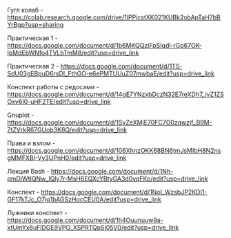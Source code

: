 Гугл колаб - https://colab.research.google.com/drive/1IPPicstXK021KUBk2obApTaH7bBYrBgp?usp=sharing

Практическая 1 - https://docs.google.com/document/d/1b6MKQQzjFpSIqdl-rGp67OK-IpMdEbWNfo4TVLbTmM8/edit?usp=drive_link

Практическая 2 - https://docs.google.com/document/d/1TS-SdU03gEBpuD6rsDI_FthGO-e6ePMTUUuZ07mwbaE/edit?usp=drive_link

Конспект работы с редосами - https://docs.google.com/document/d/14gE7YNzxbDczN32E7reXDh7_jvZ1ZSOxv6I0-uHF2TE/edit?usp=drive_link

Gnuplot - https://docs.google.com/document/d/1SyZeXMjE70FC7O0zqwzjf_B9M-7tZVrkR67GUob3K6Q/edit?usp=drive_link

Права и взлом - https://docs.google.com/document/d/106XhnzOKK68BN6tmJsMIbH8N2nsgMMFXBI-Vy3UPnH0/edit?usp=drive_link

Лекция Bash - https://docs.google.com/document/d/1Nh-pmDiWtIQNw_lQly7r-MsH6EQXcYBtyGA3d0vqFKo/edit?usp=drive_link

Конспект - https://docs.google.com/document/d/1NoI_WzsbJP2KDI1-GF17kTJc_O7jq1bAGSzHocCEU0A/edit?usp=drive_link

Лужники конспект - https://docs.google.com/document/d/1h4Ouunuuw9a-xtUmYx6uFlDGE9VPO_XSPRTQpSj05V0/edit?usp=drive_link
